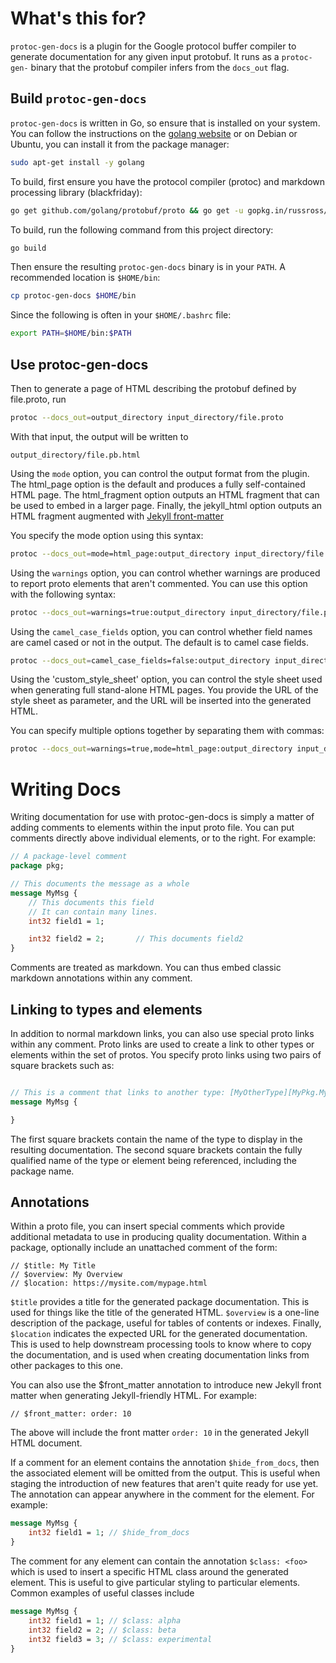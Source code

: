 
# What's this for?

`protoc-gen-docs` is a plugin for the Google protocol buffer compiler to generate
documentation for any given input protobuf. It runs as a `protoc-gen-` binary that the
protobuf compiler infers from the `docs_out` flag.

## Build `protoc-gen-docs`

`protoc-gen-docs` is written in Go, so ensure that is installed on your system. You
can follow the instructions on the [golang website](https://golang.org/doc/install) or
on Debian or Ubuntu, you can install it from the package manager:

```bash
sudo apt-get install -y golang
```

To build, first ensure you have the protocol compiler (protoc) and markdown
processing library (blackfriday):

```bash
go get github.com/golang/protobuf/proto && go get -u gopkg.in/russross/blackfriday.v2
```
To build, run the following command from this project directory:

```bash
go build
```

Then ensure the resulting `protoc-gen-docs` binary is in your `PATH`. A recommended location
is `$HOME/bin`:

```bash
cp protoc-gen-docs $HOME/bin
```

Since the following is often in your `$HOME/.bashrc` file:

```bash
export PATH=$HOME/bin:$PATH
```

## Use protoc-gen-docs

Then to generate a page of HTML describing the protobuf defined by file.proto, run

```bash
protoc --docs_out=output_directory input_directory/file.proto
```


With that input, the output will be written to

	output_directory/file.pb.html

Using the `mode` option, you can control the output format from the plugin. The
html_page option is the default and produces a fully self-contained HTML page.
The html_fragment option outputs an HTML fragment that can be used to embed in a
larger page. Finally, the jekyll_html option outputs an HTML fragment augmented
with [Jekyll front-matter](https://jekyllrb.com/docs/frontmatter/)

You specify the mode option using this syntax:

```bash
protoc --docs_out=mode=html_page:output_directory input_directory/file.proto
```

Using the `warnings` option, you can control whether warnings are produced
to report proto elements that aren't commented. You can use this option with
the following syntax:

```bash
protoc --docs_out=warnings=true:output_directory input_directory/file.proto
```

Using the `camel_case_fields` option, you can control whether field names are camel cased or not in
the output. The default is to camel case fields.

```bash
protoc --docs_out=camel_case_fields=false:output_directory input_directory/file.proto
```

Using the 'custom_style_sheet' option, you can control the style sheet used when generating full stand-alone
HTML pages. You provide the URL of the style sheet as parameter, and the URL will be inserted into the generated
HTML.

You can specify multiple options together by separating them with commas:

```bash
protoc --docs_out=warnings=true,mode=html_page:output_directory input_directory/file.proto
```

# Writing Docs

Writing documentation for use with protoc-gen-docs is simply a matter of adding comments to elements
within the input proto file. You can put comments directly above individual elements, or to the
right. For example:

```proto
// A package-level comment
package pkg;

// This documents the message as a whole
message MyMsg {
    // This documents this field 
    // It can contain many lines.
    int32 field1 = 1;

    int32 field2 = 2;       // This documents field2
}
```

Comments are treated as markdown. You can thus embed classic markdown annotations within any comment.

## Linking to types and elements

In addition to normal markdown links, you can also use special proto links within any comment. Proto
links are used to create a link to other types or elements within the set of protos. You specify proto links
using two pairs of square brackets such as:

```proto

// This is a comment that links to another type: [MyOtherType][MyPkg.MyOtherType]
message MyMsg {

}

```

The first square brackets contain the name of the type to display in the resulting documentation. The second
square brackets contain the fully qualified name of the type or element being referenced, including the
package name.

## Annotations

Within a proto file, you can insert special comments which provide additional metadata to
use in producing quality documentation. Within a package, optionally include an unattached
comment of the form:

```
// $title: My Title
// $overview: My Overview
// $location: https://mysite.com/mypage.html
```

`$title` provides a title for the generated package documentation. This is used for things like the
title of the generated HTML. `$overview` is a one-line description of the package, useful for
tables of contents or indexes. Finally, `$location` indicates the expected URL for the generated
documentation. This is used to help downstream processing tools to know where to copy
the documentation, and is used when creating documentation links from other packages to this one.

You can also use the $front_matter annotation to introduce new Jekyll front matter when generating
Jekyll-friendly HTML. For example:

```
// $front_matter: order: 10
```

The above will include the front matter `order: 10` in the generated Jekyll HTML document.

If a comment for an element contains the annotation `$hide_from_docs`,
then the associated element will be omitted from the output. This is useful when staging the
introduction of new features that aren't quite ready for use yet. The annotation can appear
anywhere in the comment for the element. For example:

```proto
message MyMsg {
    int32 field1 = 1; // $hide_from_docs
}
```

The comment for any element can contain the annotation `$class: <foo>` which is used
to insert a specific HTML class around the generated element. This is useful to give
particular styling to particular elements. Common examples of useful classes include

```proto
message MyMsg {
    int32 field1 = 1; // $class: alpha
    int32 field2 = 2; // $class: beta
    int32 field3 = 3; // $class: experimental
}
```

